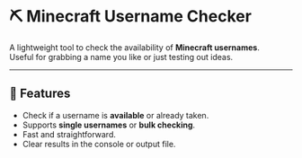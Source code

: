 # ⛏️ Minecraft Username Checker

A lightweight tool to check the availability of **Minecraft usernames**.  
Useful for grabbing a name you like or just testing out ideas.

---

## 🚀 Features
- Check if a username is **available** or already taken.  
- Supports **single usernames** or **bulk checking**.  
- Fast and straightforward.  
- Clear results in the console or output file. 
